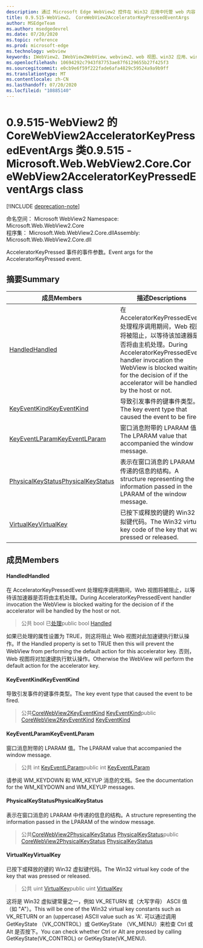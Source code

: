 ```yaml
---
description: 通过 Microsoft Edge WebView2 控件在 Win32 应用中托管 web 内容
title: 0.9.515-WebView2。 CoreWebView2AcceleratorKeyPressedEventArgs
author: MSEdgeTeam
ms.author: msedgedevrel
ms.date: 07/20/2020
ms.topic: reference
ms.prod: microsoft-edge
ms.technology: webview
keywords: IWebView2、IWebView2WebView、webview2、web 视图、win32 应用、win32、edge、ICoreWebView2、ICoreWebView2Controller、浏览器控件、边缘 html
ms.openlocfilehash: 10694292c7943f87753ae87f6129655b27f425f3
ms.sourcegitcommit: e0cb9e6f59f222fade6afa4829c59524a9a9b9ff
ms.translationtype: MT
ms.contentlocale: zh-CN
ms.lasthandoff: 07/20/2020
ms.locfileid: "10885140"
---
```

# <span data-ttu-id="2b1b9-104">0.9.515-WebView2 的 CoreWebView2AcceleratorKeyPressedEventArgs 类</span><span class="sxs-lookup"><span data-stu-id="2b1b9-104">0.9.515 - Microsoft.Web.WebView2.Core.CoreWebView2AcceleratorKeyPressedEventArgs class</span></span> 

[!INCLUDE [deprecation-note](../../includes/deprecation-note.md)]

<span data-ttu-id="2b1b9-105">命名空间： Microsoft WebView2 </span><span class="sxs-lookup"><span data-stu-id="2b1b9-105">Namespace: Microsoft.Web.WebView2.Core</span></span>\
<span data-ttu-id="2b1b9-106">程序集： Microsoft.Web.WebView2.Core.dll</span><span class="sxs-lookup"><span data-stu-id="2b1b9-106">Assembly: Microsoft.Web.WebView2.Core.dll</span></span>

<span data-ttu-id="2b1b9-107">AcceleratorKeyPressed 事件的事件参数。</span><span class="sxs-lookup"><span data-stu-id="2b1b9-107">Event args for the AcceleratorKeyPressed event.</span></span>

## <span data-ttu-id="2b1b9-108">摘要</span><span class="sxs-lookup"><span data-stu-id="2b1b9-108">Summary</span></span>

 <span data-ttu-id="2b1b9-109">成员</span><span class="sxs-lookup"><span data-stu-id="2b1b9-109">Members</span></span>                        | <span data-ttu-id="2b1b9-110">描述</span><span class="sxs-lookup"><span data-stu-id="2b1b9-110">Descriptions</span></span>
--------------------------------|---------------------------------------------
[<span data-ttu-id="2b1b9-111">Handled</span><span class="sxs-lookup"><span data-stu-id="2b1b9-111">Handled</span></span>](#handled) | <span data-ttu-id="2b1b9-112">在 AcceleratorKeyPressedEvent 处理程序调用期间，Web 视图将被阻止，以等待该加速器是否将由主机处理。</span><span class="sxs-lookup"><span data-stu-id="2b1b9-112">During AcceleratorKeyPressedEvent handler invocation the WebView is blocked waiting for the decision of if the accelerator will be handled by the host or not.</span></span>
[<span data-ttu-id="2b1b9-113">KeyEventKind</span><span class="sxs-lookup"><span data-stu-id="2b1b9-113">KeyEventKind</span></span>](#keyeventkind) | <span data-ttu-id="2b1b9-114">导致引发事件的键事件类型。</span><span class="sxs-lookup"><span data-stu-id="2b1b9-114">The key event type that caused the event to be fired.</span></span>
[<span data-ttu-id="2b1b9-115">KeyEventLParam</span><span class="sxs-lookup"><span data-stu-id="2b1b9-115">KeyEventLParam</span></span>](#keyeventlparam) | <span data-ttu-id="2b1b9-116">窗口消息附带的 LPARAM 值。</span><span class="sxs-lookup"><span data-stu-id="2b1b9-116">The LPARAM value that accompanied the window message.</span></span>
[<span data-ttu-id="2b1b9-117">PhysicalKeyStatus</span><span class="sxs-lookup"><span data-stu-id="2b1b9-117">PhysicalKeyStatus</span></span>](#physicalkeystatus) | <span data-ttu-id="2b1b9-118">表示在窗口消息的 LPARAM 中传递的信息的结构。</span><span class="sxs-lookup"><span data-stu-id="2b1b9-118">A structure representing the information passed in the LPARAM of the window message.</span></span>
[<span data-ttu-id="2b1b9-119">VirtualKey</span><span class="sxs-lookup"><span data-stu-id="2b1b9-119">VirtualKey</span></span>](#virtualkey) | <span data-ttu-id="2b1b9-120">已按下或释放的键的 Win32 虚拟键代码。</span><span class="sxs-lookup"><span data-stu-id="2b1b9-120">The Win32 virtual key code of the key that was pressed or released.</span></span>

## <span data-ttu-id="2b1b9-121">成员</span><span class="sxs-lookup"><span data-stu-id="2b1b9-121">Members</span></span>

#### <span data-ttu-id="2b1b9-122">Handled</span><span class="sxs-lookup"><span data-stu-id="2b1b9-122">Handled</span></span> 

<span data-ttu-id="2b1b9-123">在 AcceleratorKeyPressedEvent 处理程序调用期间，Web 视图将被阻止，以等待该加速器是否将由主机处理。</span><span class="sxs-lookup"><span data-stu-id="2b1b9-123">During AcceleratorKeyPressedEvent handler invocation the WebView is blocked waiting for the decision of if the accelerator will be handled by the host or not.</span></span>

> <span data-ttu-id="2b1b9-124">公共 bool 已[处理](#handled)</span><span class="sxs-lookup"><span data-stu-id="2b1b9-124">public bool [Handled](#handled)</span></span>

<span data-ttu-id="2b1b9-125">如果已处理的属性设置为 TRUE，则这将阻止 Web 视图对此加速键执行默认操作。</span><span class="sxs-lookup"><span data-stu-id="2b1b9-125">If the Handled property is set to TRUE then this will prevent the WebView from performing the default action for this accelerator key.</span></span> <span data-ttu-id="2b1b9-126">否则，Web 视图将对加速键执行默认操作。</span><span class="sxs-lookup"><span data-stu-id="2b1b9-126">Otherwise the WebView will perform the default action for the accelerator key.</span></span>

#### <span data-ttu-id="2b1b9-127">KeyEventKind</span><span class="sxs-lookup"><span data-stu-id="2b1b9-127">KeyEventKind</span></span> 

<span data-ttu-id="2b1b9-128">导致引发事件的键事件类型。</span><span class="sxs-lookup"><span data-stu-id="2b1b9-128">The key event type that caused the event to be fired.</span></span>

> <span data-ttu-id="2b1b9-129">公共[CoreWebView2KeyEventKind](./namespace-microsoft-web-webview2-core.md) [KeyEventKind](#keyeventkind)</span><span class="sxs-lookup"><span data-stu-id="2b1b9-129">public [CoreWebView2KeyEventKind](./namespace-microsoft-web-webview2-core.md) [KeyEventKind](#keyeventkind)</span></span>

#### <span data-ttu-id="2b1b9-130">KeyEventLParam</span><span class="sxs-lookup"><span data-stu-id="2b1b9-130">KeyEventLParam</span></span> 

<span data-ttu-id="2b1b9-131">窗口消息附带的 LPARAM 值。</span><span class="sxs-lookup"><span data-stu-id="2b1b9-131">The LPARAM value that accompanied the window message.</span></span>

> <span data-ttu-id="2b1b9-132">公共 int [KeyEventLParam](#keyeventlparam)</span><span class="sxs-lookup"><span data-stu-id="2b1b9-132">public int [KeyEventLParam](#keyeventlparam)</span></span>

<span data-ttu-id="2b1b9-133">请参阅 WM_KEYDOWN 和 WM_KEYUP 消息的文档。</span><span class="sxs-lookup"><span data-stu-id="2b1b9-133">See the documentation for the WM_KEYDOWN and WM_KEYUP messages.</span></span>

#### <span data-ttu-id="2b1b9-134">PhysicalKeyStatus</span><span class="sxs-lookup"><span data-stu-id="2b1b9-134">PhysicalKeyStatus</span></span> 

<span data-ttu-id="2b1b9-135">表示在窗口消息的 LPARAM 中传递的信息的结构。</span><span class="sxs-lookup"><span data-stu-id="2b1b9-135">A structure representing the information passed in the LPARAM of the window message.</span></span>

> <span data-ttu-id="2b1b9-136">公共[CoreWebView2PhysicalKeyStatus](microsoft-web-webview2-core-corewebview2physicalkeystatus.md) [PhysicalKeyStatus](#physicalkeystatus)</span><span class="sxs-lookup"><span data-stu-id="2b1b9-136">public [CoreWebView2PhysicalKeyStatus](microsoft-web-webview2-core-corewebview2physicalkeystatus.md) [PhysicalKeyStatus](#physicalkeystatus)</span></span>

#### <span data-ttu-id="2b1b9-137">VirtualKey</span><span class="sxs-lookup"><span data-stu-id="2b1b9-137">VirtualKey</span></span> 

<span data-ttu-id="2b1b9-138">已按下或释放的键的 Win32 虚拟键代码。</span><span class="sxs-lookup"><span data-stu-id="2b1b9-138">The Win32 virtual key code of the key that was pressed or released.</span></span>

> <span data-ttu-id="2b1b9-139">公共 uint [VirtualKey](#virtualkey)</span><span class="sxs-lookup"><span data-stu-id="2b1b9-139">public uint [VirtualKey](#virtualkey)</span></span>

<span data-ttu-id="2b1b9-140">这将是 Win32 虚拟键常量之一，例如 VK_RETURN 或（大写字母） ASCII 值（如 "A"）。</span><span class="sxs-lookup"><span data-stu-id="2b1b9-140">This will be one of the Win32 virtual key constants such as VK_RETURN or an (uppercase) ASCII value such as 'A'.</span></span> <span data-ttu-id="2b1b9-141">可以通过调用 GetKeyState （VK_CONTROL）或 GetKeyState （VK_MENU）来检查 Ctrl 或 Alt 是否按下。</span><span class="sxs-lookup"><span data-stu-id="2b1b9-141">You can check whether Ctrl or Alt are pressed by calling GetKeyState(VK_CONTROL) or GetKeyState(VK_MENU).</span></span>

